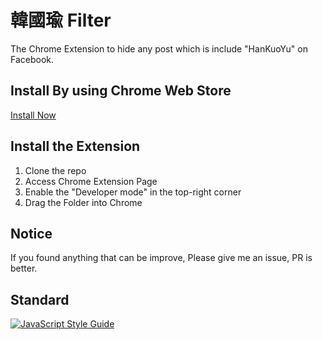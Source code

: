 # 韓國瑜 Filter

The Chrome Extension to hide any post which is include "HanKuoYu" on Facebook.

## Install By using Chrome Web Store
[Install Now](https://chrome.google.com/webstore/detail/facebook-韓國瑜過濾器/aeefpiikngmlmmofdjhhcialiehpjjmf/)

## Install the Extension
1. Clone the repo
2. Access Chrome Extension Page
3. Enable the "Developer mode" in the top-right corner
3. Drag the Folder into Chrome

## Notice
If you found anything that can be improve, Please give me an issue, PR is better.

## Standard
[![JavaScript Style Guide](https://cdn.rawgit.com/standard/standard/master/badge.svg)](https://github.com/standard/standard)
